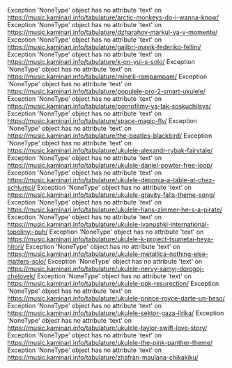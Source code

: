 Exception 'NoneType' object has no attribute 'text' on https://music.kaminari.info/tabulature/arctic-monkeys-do-i-wanna-know/
Exception 'NoneType' object has no attribute 'text' on https://music.kaminari.info/tabulature/dzharahov-markul-ya-v-momente/
Exception 'NoneType' object has no attribute 'text' on https://music.kaminari.info/tabulature/galibri-mavik-federiko-fellini/
Exception 'NoneType' object has no attribute 'text' on https://music.kaminari.info/tabulature/k-on-yui-s-solo/
Exception 'NoneType' object has no attribute 'text' on https://music.kaminari.info/tabulature/minelli-rampampam/
Exception 'NoneType' object has no attribute 'text' on https://music.kaminari.info/tabulature/populele-pro-2-smart-ukulele/
Exception 'NoneType' object has no attribute 'text' on https://music.kaminari.info/tabulature/pornofilmy-ya-tak-soskuchilsya/
Exception 'NoneType' object has no attribute 'text' on https://music.kaminari.info/tabulature/space-magic-fly/
Exception 'NoneType' object has no attribute 'text' on https://music.kaminari.info/tabulature/the-beatles-blackbird/
Exception 'NoneType' object has no attribute 'text' on https://music.kaminari.info/tabulature/ukulele-alexandr-rybak-fairytale/
Exception 'NoneType' object has no attribute 'text' on https://music.kaminari.info/tabulature/ukulele-daniel-powter-free-loop/
Exception 'NoneType' object has no attribute 'text' on https://music.kaminari.info/tabulature/ukulele-deponia-a-table-at-chez-schlumpi/
Exception 'NoneType' object has no attribute 'text' on https://music.kaminari.info/tabulature/ukulele-gravity-falls-theme-song/
Exception 'NoneType' object has no attribute 'text' on https://music.kaminari.info/tabulature/ukulele-hans-zimmer-he-s-a-pirate/
Exception 'NoneType' object has no attribute 'text' on https://music.kaminari.info/tabulature/ukulele-ivanushki-international-topolinyj-puh/
Exception 'NoneType' object has no attribute 'text' on https://music.kaminari.info/tabulature/ukulele-k-project-tsumetai-heya-hitori/
Exception 'NoneType' object has no attribute 'text' on https://music.kaminari.info/tabulature/ukulele-metallica-nothing-else-matters-solo/
Exception 'NoneType' object has no attribute 'text' on https://music.kaminari.info/tabulature/ukulele-nervy-samyj-dorogoj-chelovek/
Exception 'NoneType' object has no attribute 'text' on https://music.kaminari.info/tabulature/ukulele-ppk-resurection/
Exception 'NoneType' object has no attribute 'text' on https://music.kaminari.info/tabulature/ukulele-prince-royce-darte-un-beso/
Exception 'NoneType' object has no attribute 'text' on https://music.kaminari.info/tabulature/ukulele-sektor-gaza-lirika/
Exception 'NoneType' object has no attribute 'text' on https://music.kaminari.info/tabulature/ukulele-taylor-swift-love-story/
Exception 'NoneType' object has no attribute 'text' on https://music.kaminari.info/tabulature/ukulele-the-pink-panther-theme/
Exception 'NoneType' object has no attribute 'text' on https://music.kaminari.info/tabulature/zhafran-maulana-chikakiku/
